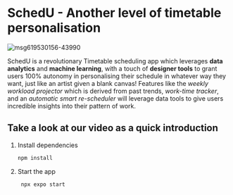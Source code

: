 # SchedU - Another level of timetable personalisation

![msg619530156-43990](https://github.com/alterVega/SchedU/assets/164298842/7cf39cb4-a290-4db1-9b3c-8f27567755ae)


SchedU is a revolutionary Timetable scheduling app which leverages **data analytics** and **machine learning**, with a touch of **designer tools** to grant users 100% autonomy in personalising their schedule in whatever way they want, just like an artist given a blank canvas! Features like the *weekly workload projector* which is derived from past trends, *work-time tracker*, and an *automatic smart re-scheduler* will leverage data tools to give users incredible insights into their pattern of work.

## Take a look at our video as a quick introduction

1. Install dependencies

   ```bash
   npm install
   ```

2. Start the app

   ```bash
    npx expo start
   ```

